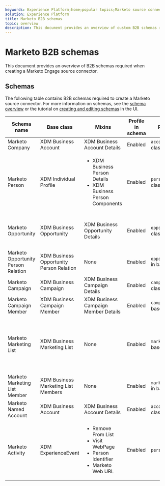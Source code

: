 ```yaml
---
keywords: Experience Platform;home;popular topics;Marketo source connector;Marketo connector;Marketo source;Marketo
solution: Experience Platform
title: Marketo B2B schemas
topic: overview
description: This document provides an overview of custom B2B schemas required when creating a Marketo Engage source connector.
---
```


# Marketo B2B schemas

This document provides an overview of B2B schemas required when creating a Marketo Engage source connector.

## Schemas

The following table contains B2B schemas required to create a Marketo source connector. For more information on schemas, see the [schema overview](https://experienceleague.adobe.com/docs/experience-platform/xdm/schema/composition.html?lang=en#understanding-schemas) or the tutorial on [creating and editing schemas]((https://experienceleague.adobe.com/docs/experience-platform/xdm/ui/resources/schemas.html?lang=en#ui)) in the UI.

| Schema name | Base class | Mixins | Profile in schema | Primary identity | Primary identity namespace | Secondary identity | Secondary identity namespace | Relationship | Notes |
| --- | --- | --- | --- | --- | --- | --- | --- | --- | --- |
| Marketo Company | XDM Business Account | XDM Business Account Details | Enabled | `accountID` in the base class | `company_{MUNCHKIN_ID}_marketo` | `extSourceSystemAudit.externalID` in the base class | `company_{SFDC_ORGANIZATION_ID}_salesforce` in the base class |
| Marketo Person | XDM Individual Profile | <ul><li>XDM Business Person Details</li><li>XDM Business Person Components</li></ul> | Enabled | `personID` in the base class | `person_{MUNCHKIN_ID}_marketo` | `extSourceSystemAudit.externalID` of XDM Business Person Details mixin | `person_{SFDC_Organization_ID}_salesforce`| <ul><li>`personComponents.sourceAccountID` of XDM Business Person Components mixin</li><li>Schema: Marketo Company</li><li>Namespace: `company_{MUNCHKIN_ID}_marketo`</li></ul> |
| Marketo Opportunity | XDM Business Opportunity | XDM Business Opportunity Details | Enabled | `opportunityID` in base class. | `opportunity_{MUNCHKIN_ID}_marketo` | `extSourceSystemAudit.externalID` in the base class | `opportunity_{SFDC_Organization_ID}_salesforce` | <ul><li>`accountID` in the base class</li><li>Schema: Marketo Company</li><li>Namespace: `company_{MUNCHKIN_ID}_marketo`</li></ul> | Notes |
| Marketo Opportunity Person Relation | XDM Business Opportunity Person Relation | None | Enabled | `opportunityPersonID` in base class. | `opportunity_person_relation_{MUNCHKIN_ID}_marketo` | `extSourceSystemAudit.externalID` in the base class | `opportunity_person_relation_{SFDC_Organization_ID}_salesforce` | Relationship | Notes |
| Marketo Campaign | XDM Business Campaign | XDM Business Campaign Details | Enabled | `campaignID` in base class. | `campaign_{MUNCHKIN_ID}_marketo` | `extSourceSystemAudit.externalID` in the base class | `campaign_{SFDC_Organization_ID}_salesforce` | Relationship | Notes |
| Marketo Campaign Member | XDM Business Campaign Member | XDM Business Campaign Member Details | Enabled | `campaignMemberID` in base class. | `campaign_member_{MUNCHKIN_ID}_marketo` | | | Relationship | |
| Marketo Marketing List | XDM Business Marketing List | None | Enabled | `marketingListID` in base class. | `marketing_list_{MUNCHKIN_ID}_marketo` | | | | Marketing list is not synced from Salesforce, so there is no secondary identity. |
| Marketo Marketing List Member | XDM Business Marketing List Members | None | Enabled | `marketingListMemberID` in base class. | `marketing_list_member_{MUNCHKIN_ID}_marketo` | | | Relationship | Notes |
| Marketo Named Account | XDM Business Account | XDM Business Account Details | Enabled | `accountID` in base class. | `named_account_{MUNCHKIN_ID}_marketo` | `extSourceSystemAudit.externalID` in the base class | `account_{SFDC_Organization_ID}_salesforce` | Relationship | Notes |
| Marketo Activity | XDM ExperienceEvent | <ul><li>Remove From List</li><li>Visit WebPage</li><li>Person Identifier</li><li>Marketo Web URL</li></ul> | Enabled | `personID` in base class. | `person_{MUNCHKIN_ID}_marketo` | | | | Notes |